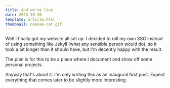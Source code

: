 ```yaml
---
title: And we're live
date: 2023-10-20
template: article.html
thumbnail: naenae-cat.gif
---
```


Well I finally got my website all set up. I decided to roll my own SSG instead
of using something like Jekyll (what any sensible person would do), so it took
a bit longer than it should have, but I'm decently happy with the result.

The plan is for this to be a place where I document and show off some personal
projects.

Anyway that's about it.  I'm only writing this as an inaugural first post.
Expect everything that comes later to be slightly more interesting.
